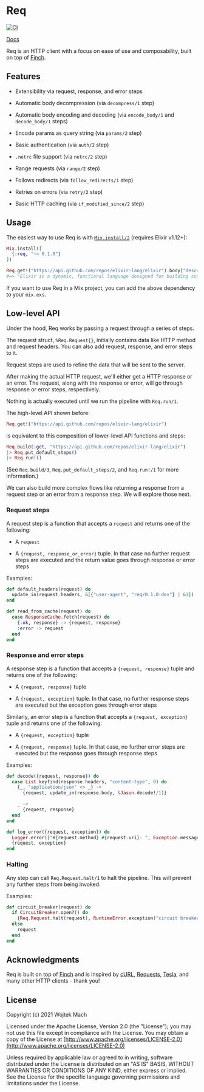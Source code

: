 # Req

[![CI](https://github.com/wojtekmach/req/actions/workflows/ci.yml/badge.svg)](https://github.com/wojtekmach/req/actions/workflows/ci.yml)

[Docs](https://hexdocs.pm/req)

<!-- MDOC !-->

Req is an HTTP client with a focus on ease of use and composability, built on top of [Finch](https://github.com/keathley/finch).

## Features

  * Extensibility via request, response, and error steps

  * Automatic body decompression (via `decompress/1` step)

  * Automatic body encoding and decoding (via `encode_body/1` and `decode_body/1` steps)

  * Encode params as query string (via `params/2` step)

  * Basic authentication (via `auth/2` step)

  * `.netrc` file support (via `netrc/2` step)

  * Range requests (via `range/2` step)

  * Follows redirects (via `follow_redirects/1` step)

  * Retries on errors (via `retry/2` step)

  * Basic HTTP caching (via `if_modified_since/2` step)

## Usage

The easiest way to use Req is with [`Mix.install/2`](https://hexdocs.pm/mix/Mix.html#install/2) (requires Elixir v1.12+):

```elixir
Mix.install([
  {:req, "~> 0.1.0"}
])

Req.get!("https://api.github.com/repos/elixir-lang/elixir").body["description"]
#=> "Elixir is a dynamic, functional language designed for building scalable and maintainable applications"
```

If you want to use Req in a Mix project, you can add the above
dependency to your `mix.exs`.

## Low-level API

Under the hood, Req works by passing a request through a series of steps.

The request struct, `%Req.Request{}`, initially contains data like HTTP method and
request headers. You can also add request, response, and error steps to it.

Request steps are used to refine the data that will be sent to the server.

After making the actual HTTP request, we'll either get a HTTP response or an error.
The request, along with the response or error, will go through response or
error steps, respectively.

Nothing is actually executed until we run the pipeline with `Req.run/1`.

The high-level API shown before:

```elixir
Req.get!("https://api.github.com/repos/elixir-lang/elixir")
```

is equivalent to this composition of lower-level API functions and steps:

```elixir
Req.build(:get, "https://api.github.com/repos/elixir-lang/elixir")
|> Req.put_default_steps()
|> Req.run!()
```

(See `Req.build/3`, `Req.put_default_steps/2`, and `Req.run!/1` for more information.)

We can also build more complex flows like returning a response from a request step
or an error from a response step. We will explore those next.

### Request steps

A request step is a function that accepts a `request` and returns one of the following:

  * A `request`

  * A `{request, response_or_error}` tuple. In that case no further request steps are executed
    and the return value goes through response or error steps

Examples:

```elixir
def default_headers(request) do
  update_in(request.headers, &[{"user-agent", "req/0.1.0-dev"} | &1])
end

def read_from_cache(request) do
  case ResponseCache.fetch(request) do
    {:ok, response} -> {request, response}
    :error -> request
  end
end
```

### Response and error steps

A response step is a function that accepts a `{request, response}` tuple and returns one of the
following:

  * A `{request, response}` tuple

  * A `{request, exception}` tuple. In that case, no further response steps are executed but the
    exception goes through error steps

Similarly, an error step is a function that accepts a `{request, exception}` tuple and returns one
of the following:

  * A `{request, exception}` tuple

  * A `{request, response}` tuple. In that case, no further error steps are executed but the
    response goes through response steps

Examples:

```elixir
def decode({request, response}) do
  case List.keyfind(response.headers, "content-type", 0) do
    {_, "application/json" <> _} ->
      {request, update_in(response.body, &Jason.decode!/1)}

    _ ->
      {request, response}
  end
end

def log_error({request, exception}) do
  Logger.error(["#{request.method} #{request.uri}: ", Exception.message(exception)])
  {request, exception}
end
```

### Halting

Any step can call `Req.Request.halt/1` to halt the pipeline. This will prevent any further steps
from being invoked.

Examples:

```elixir
def circuit_breaker(request) do
  if CircuitBreaker.open?() do
    {Req.Request.halt(request), RuntimeError.exception("circuit breaker is open")}
  else
    request
  end
end
```

<!-- MDOC !-->

## Acknowledgments

Req is built on top of [Finch](http://github.com/keathley/finch) and is inspired by [cURL](https://curl.se), [Requests](https://docs.python-requests.org/en/master/), [Tesla](https://github.com/teamon/tesla), and many other HTTP clients - thank you!

## License

Copyright (c) 2021 Wojtek Mach

Licensed under the Apache License, Version 2.0 (the "License");
you may not use this file except in compliance with the License.
You may obtain a copy of the License at [http://www.apache.org/licenses/LICENSE-2.0](http://www.apache.org/licenses/LICENSE-2.0)

Unless required by applicable law or agreed to in writing, software
distributed under the License is distributed on an "AS IS" BASIS,
WITHOUT WARRANTIES OR CONDITIONS OF ANY KIND, either express or implied.
See the License for the specific language governing permissions and
limitations under the License.
